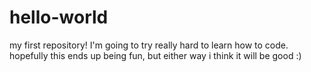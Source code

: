 # hello-world
my first repository!
I'm going to try really hard to learn how to code. hopefully this ends up being fun, but either way i think it will be good :)
